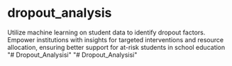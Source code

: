 # dropout_analysis
Utilize machine learning on student data to identify dropout factors. Empower institutions with insights for targeted interventions and resource allocation, ensuring better support for at-risk students in school education
"# Dropout_Analysisi" 
"# Dropout_Analysisi" 
